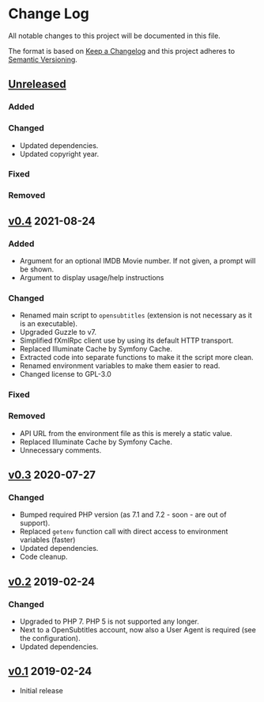 # Change Log

All notable changes to this project will be documented in this file.

The format is based on [Keep a Changelog](http://keepachangelog.com/) and this project adheres
to [Semantic Versioning](http://semver.org).

## [Unreleased]

### Added

### Changed
- Updated dependencies.
- Updated copyright year.

### Fixed

### Removed

## [v0.4] 2021-08-24

### Added

- Argument for an optional IMDB Movie number. If not given, a prompt will be shown.
- Argument to display usage/help instructions

### Changed

- Renamed main script to `opensubtitles` (extension is not necessary as it is an executable).
- Upgraded Guzzle to v7.
- Simplified fXmlRpc client use by using its default HTTP transport.
- Replaced Illuminate Cache by Symfony Cache.
- Extracted code into separate functions to make it the script more clean.
- Renamed environment variables to make them easier to read.
- Changed license to GPL-3.0

### Fixed

### Removed

- API URL from the environment file as this is merely a static value.
- Replaced Illuminate Cache by Symfony Cache.
- Unnecessary comments.

## [v0.3] 2020-07-27

### Changed

- Bumped required PHP version (as 7.1 and 7.2 - soon - are out of support).
- Replaced `getenv` function call with direct access to environment variables (faster)
- Updated dependencies.
- Code cleanup.

## [v0.2] 2019-02-24

### Changed

- Upgraded to PHP 7. PHP 5 is not supported any longer.
- Next to a OpenSubtitles account, now also a User Agent is required (see the configuration).
- Updated dependencies.

## [v0.1] 2019-02-24

- Initial release

[Unreleased]: https://gitlab.com/stelgenhof/opensubtitles/-/compare/0.4...dev

[v0.4]: https://gitlab.com/stelgenhof/opensubtitles/-/compare/0.3...0.4

[v0.3]: https://gitlab.com/stelgenhof/opensubtitles/-/compare/0.2...0.3

[v0.2]: https://gitlab.com/stelgenhof/opensubtitles/-/compare/0.1...0.2

[v0.1]: https://gitlab.com/stelgenhof/opensubtitles/-/releases#0.1
